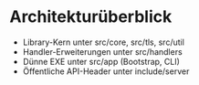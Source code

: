 # Architekturüberblick
- Library-Kern unter src/core, src/tls, src/util
- Handler-Erweiterungen unter src/handlers
- Dünne EXE unter src/app (Bootstrap, CLI)
- Öffentliche API-Header unter include/server
